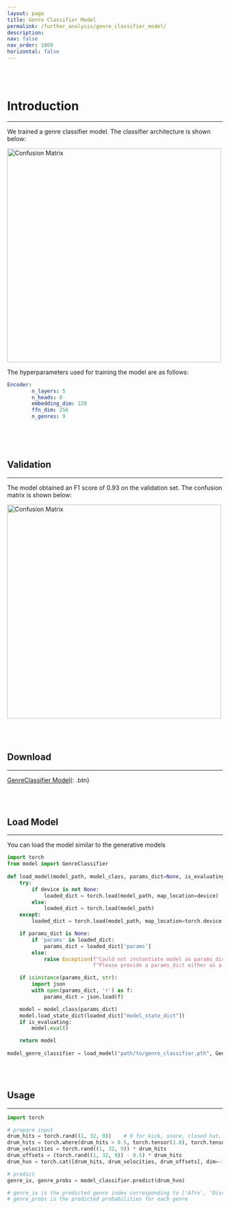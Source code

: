 ```yaml
---
layout: page
title: Genre Classifier Model
permalink: /further_analysis/genre_classifier_model/
description: 
nav: false
nav_order: 1000
horizontal: false
---
```


<br/><br/>

# **Introduction**
---

We trained a genre classifier model. The classifier architecture is shown below:

<img src="{{ site.baseurl }}/assets/additional/GenreClassifierArchitecture.png" alt="Confusion Matrix" style="width: 500px;"/>


The hyperparameters used for training the model are as follows:

```yaml
Encoder:
        n_layers: 5
        n_heads: 8
        embedding_dim: 128
        ffn_dim: 256
        n_genres: 9
        
```

<br/><br/>

## **Validation**
---

The model obtained an F1 score of 0.93 on the validation set. The confusion matrix is shown below:

<img src="{{ site.baseurl }}/assets/additional/GenreConfusionMatrix.png" alt="Confusion Matrix" style="width: 500px;"/>


<br/><br/>

## **Download** 
---

[GenreClassifier Model](/assets/additional/trained_models/genre_classifier.pth){: .btn}

<br/><br/>

## **Load Model**
---

You can load the model similar to the generative models

```python
import torch
from model import GenreClassifier
 
def load_model(model_path, model_class, params_dict=None, is_evaluating=True, device=None):
    try:
        if device is not None:
            loaded_dict = torch.load(model_path, map_location=device)
        else:
            loaded_dict = torch.load(model_path)
    except:
        loaded_dict = torch.load(model_path, map_location=torch.device('cpu'))

    if params_dict is None:
        if 'params' in loaded_dict:
            params_dict = loaded_dict['params']
        else:
            raise Exception(f"Could not instantiate model as params_dict is not found. "
                            f"Please provide a params_dict either as a json path or as a dictionary")

    if isinstance(params_dict, str):
        import json
        with open(params_dict, 'r') as f:
            params_dict = json.load(f)

    model = model_class(params_dict)
    model.load_state_dict(loaded_dict["model_state_dict"])
    if is_evaluating:
        model.eval()

    return model
    
model_genre_classifier = load_model("path/to/genre_classifier.pth", GenreClassifier)

```

<br/><br/>

## **Usage**
---

```python
import torch

# prepare input
drum_hits = torch.rand((1, 32, 9))    # 9 for kick, snare, closed hat, open hat, low tom, mid tom, high tom, crash, ride
drum_hits = torch.where(drum_hits > 0.5, torch.tensor(1.0), torch.tensor(0.0))
drum_velocities = torch.rand((1, 32, 9)) * drum_hits
drum_offsets = (torch.rand((1, 32, 9)) - 0.5) * drum_hits
drum_hvo = torch.cat([drum_hits, drum_velocities, drum_offsets], dim=-1)

# predict
genre_ix, genre_probs = model_classifier.predict(drum_hvo)

# genre_ix is the predicted genre index corresponding to ['Afro', 'Disco', 'Funk', 'Hip-Hop/R&B/Soul', 'Jazz', 'Latin', 'Pop', 'Reggae', 'Rock']
# genre_probs is the predicted probabilities for each genre

```